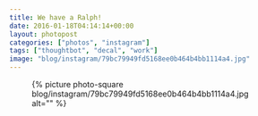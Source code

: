 ```yaml
---
title: We have a Ralph!
date: 2016-01-18T04:14:14+00:00
layout: photopost
categories: ["photos", "instagram"]
tags: ["thoughtbot", "decal", "work"]
image: "blog/instagram/79bc79949fd5168ee0b464b4bb1114a4.jpg"
---
```


<figure class="photo photo--square">
  {% picture photo-square blog/instagram/79bc79949fd5168ee0b464b4bb1114a4.jpg alt="" %}
</figure>


